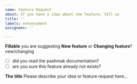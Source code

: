 ```yaml
---
name: Feature Request
about: If you have a idea about new feature, tell us
title: ''
labels: enhancement
assignees: ''

---
```


**Fillable**
you are suggesting **New feature** or **Changing feature**? new/changing
- [ ] did you read the pashmak documentation?
- [ ] are you sure this feature already not exists?

**The title**
Please describe your idea or feature request here...
